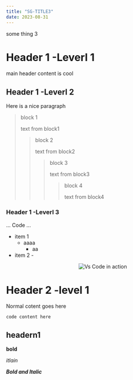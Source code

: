 ```yaml
---
title: "SG-TITLE3"
date: 2023-08-31
---
```


some thing 3

# Header 1 -Leverl 1
main header content is cool

## Header 1 -Leverl 2
Here is a nice paragraph

>block 1
> 
> text from block1
>> block 2
>>
>> text from block2
>>> block 3
>>>
>>> text from block3
>>>> block 4 
>>>>
>>>> text from block4

### Header 1 -Leverl 3
...
Code
...
- item 1
    - aaaa
        - aa
- item 2
-<p align ="center"><img alt="Vs Code in action " srv ="https://user-images.githubusercontent.com/1487073/58344409-70473b80-7e0a-11e9-8570-b2efc6f8fa44.png"></p>

# Header 2 -level 1
Normal cotent goes here

    code content here

## headern1

**bold**

*itlain*

***Bold and Italic***


